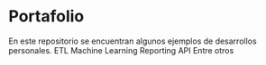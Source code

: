 # Portafolio
En este repositorio se encuentran algunos ejemplos de desarrollos personales.
ETL
Machine Learning
Reporting
API
Entre otros
